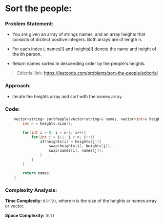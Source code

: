 # Sort the people:

### Problem Statement:

- You are given an array of strings names, and an array heights that consists of distinct positive integers. Both arrays are of length n.

- For each index i, names[i] and heights[i] denote the name and height of the ith person.

- Return names sorted in descending order by the people's heights.

> Editorial link:
> https://leetcode.com/problems/sort-the-people/editorial

### Approach:

- iterate the heights array and sort with the names array

### Code:

```C++
    vector<string> sortPeople(vector<string>& names, vector<int>& heights) {
        int n = heights.size();

        for(int i = 0; i < n-1; i++){
            for(int j = i+1; j < n; j++){
                if(heights[i] < heights[j]){
                    swap(heights[i], heights[j]);
                    swap(names[i], names[j]);
                }
            }
        }

        return names;
    }
```

### Complexity Analysis:

**Time Complexity:** `O(n^2)`, where n is the size of the heights ar names array or vector.

**Space Complexity:** `O(1)`
